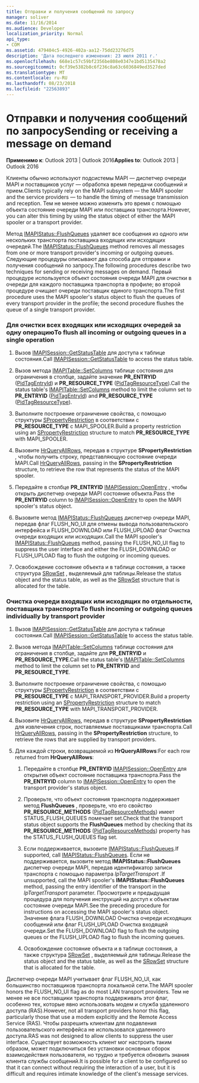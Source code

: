 ```yaml
---
title: Отправки и получения сообщений по запросу
manager: soliver
ms.date: 11/16/2014
ms.audience: Developer
localization_priority: Normal
api_type:
- COM
ms.assetid: 479404c5-4926-402a-aa12-75dd23276d75
description: 'Дата последнего изменения: 23 июля 2011 г.'
ms.openlocfilehash: 668e1c57c59bf2356be808e0347e1bd5135478a2
ms.sourcegitcommit: 0cf39e5382b8c6f236c8a63c6036849ed3527ded
ms.translationtype: MT
ms.contentlocale: ru-RU
ms.lasthandoff: 08/23/2018
ms.locfileid: "22563893"
---
```

# <a name="sending-or-receiving-a-message-on-demand"></a><span data-ttu-id="d4f70-103">Отправки и получения сообщений по запросу</span><span class="sxs-lookup"><span data-stu-id="d4f70-103">Sending or receiving a message on demand</span></span>
  
<span data-ttu-id="d4f70-104">**Применимо к**: Outlook 2013 | Outlook 2016</span><span class="sxs-lookup"><span data-stu-id="d4f70-104">**Applies to**: Outlook 2013 | Outlook 2016</span></span> 
  
<span data-ttu-id="d4f70-105">Клиенты обычно используют подсистемы MAPI — диспетчер очереди MAPI и поставщиков услуг — обработка время передачи сообщений и прием.</span><span class="sxs-lookup"><span data-stu-id="d4f70-105">Clients typically rely on the MAPI subsystem — the MAPI spooler and the service providers — to handle the timing of message transmission and reception.</span></span> <span data-ttu-id="d4f70-106">Тем не менее можно изменить это время с помощью объекта состояние очереди MAPI или поставщика транспорта.</span><span class="sxs-lookup"><span data-stu-id="d4f70-106">However, you can alter this timing by using the status object of either the MAPI spooler or a transport provider.</span></span>
  
<span data-ttu-id="d4f70-107">Метод [IMAPIStatus::FlushQueues](imapistatus-flushqueues.md) удаляет все сообщения из одного или нескольких транспорта поставщика входящих или исходящих очередей.</span><span class="sxs-lookup"><span data-stu-id="d4f70-107">The [IMAPIStatus::FlushQueues](imapistatus-flushqueues.md) method removes all messages from one or more transport provider's incoming or outgoing queues.</span></span> <span data-ttu-id="d4f70-108">Следующие процедуры описывают два способа для отправки и получения сообщений по запросу.</span><span class="sxs-lookup"><span data-stu-id="d4f70-108">The following procedures describe two techniques for sending or receiving messages on demand.</span></span> <span data-ttu-id="d4f70-109">Первый процедуре используется объект состояния очереди MAPI для очистки в очереди для каждого поставщика транспорта в профиле; во второй процедуре очищает очереди поставщик единого транспорта.</span><span class="sxs-lookup"><span data-stu-id="d4f70-109">The first procedure uses the MAPI spooler's status object to flush the queues of every transport provider in the profile; the second procedure flushes the queue of a single transport provider.</span></span> 
  
### <a name="to-flush-all-incoming-or-outgoing-queues-in-a-single-operation"></a><span data-ttu-id="d4f70-110">Для очистки всех входящих или исходящих очередей за одну операцию</span><span class="sxs-lookup"><span data-stu-id="d4f70-110">To flush all incoming or outgoing queues in a single operation</span></span>
  
1. <span data-ttu-id="d4f70-111">Вызов [IMAPISession::GetStatusTable](imapisession-getstatustable.md) для доступа к таблице состояния.</span><span class="sxs-lookup"><span data-stu-id="d4f70-111">Call [IMAPISession::GetStatusTable](imapisession-getstatustable.md) to access the status table.</span></span> 
    
2. <span data-ttu-id="d4f70-112">Вызов метода [IMAPITable::SetColumns](imapitable-setcolumns.md) таблице состояния для ограничения в столбце, задайте значение **PR_ENTRYID** ([PidTagEntryId](pidtagentryid-canonical-property.md)) и **PR_RESOURCE_TYPE** ([PidTagResourceType](pidtagresourcetype-canonical-property.md)).</span><span class="sxs-lookup"><span data-stu-id="d4f70-112">Call the status table's [IMAPITable::SetColumns](imapitable-setcolumns.md) method to limit the column set to **PR_ENTRYID** ([PidTagEntryId](pidtagentryid-canonical-property.md)) and **PR_RESOURCE_TYPE** ([PidTagResourceType](pidtagresourcetype-canonical-property.md)).</span></span>
    
3. <span data-ttu-id="d4f70-113">Выполните построение ограничение свойства, с помощью структуры [SPropertyRestriction](spropertyrestriction.md) в соответствии с **PR_RESOURCE_TYPE** с MAPI_SPOOLER.</span><span class="sxs-lookup"><span data-stu-id="d4f70-113">Build a property restriction using an [SPropertyRestriction](spropertyrestriction.md) structure to match **PR_RESOURCE_TYPE** with MAPI_SPOOLER.</span></span> 
    
4. <span data-ttu-id="d4f70-114">Вызовите [HrQueryAllRows](hrqueryallrows.md), передав в структуре **SPropertyRestriction** , чтобы получить строку, представляющую состояние очереди MAPI.</span><span class="sxs-lookup"><span data-stu-id="d4f70-114">Call [HrQueryAllRows](hrqueryallrows.md), passing in the **SPropertyRestriction** structure, to retrieve the row that represents the status of the MAPI spooler.</span></span> 
    
5. <span data-ttu-id="d4f70-115">Передайте в столбце **PR_ENTRYID** [IMAPISession::OpenEntry](imapisession-openentry.md) , чтобы открыть диспетчер очереди MAPI состояние объекта.</span><span class="sxs-lookup"><span data-stu-id="d4f70-115">Pass the **PR_ENTRYID** column to [IMAPISession::OpenEntry](imapisession-openentry.md) to open the MAPI spooler's status object.</span></span> 
    
6. <span data-ttu-id="d4f70-116">Вызовите метод [IMAPIStatus::FlushQueues](imapistatus-flushqueues.md) диспетчер очереди MAPI, передав флаг FLUSH_NO_UI для отмены вывода пользовательского интерфейса и FLUSH_DOWNLOAD или FLUSH_UPLOAD флаг Очистка очереди входящих или исходящих.</span><span class="sxs-lookup"><span data-stu-id="d4f70-116">Call the MAPI spooler's [IMAPIStatus::FlushQueues](imapistatus-flushqueues.md) method, passing the FLUSH_NO_UI flag to suppress the user interface and either the FLUSH_DOWNLOAD or FLUSH_UPLOAD flag to flush the outgoing or incoming queues.</span></span> 
    
7. <span data-ttu-id="d4f70-117">Освобождение состояние объекта и в таблице состояния, а также структура [SRowSet](srowset.md) , выделяемый для таблицы.</span><span class="sxs-lookup"><span data-stu-id="d4f70-117">Release the status object and the status table, as well as the [SRowSet](srowset.md) structure that is allocated for the table.</span></span> 
    
### <a name="to-flush-incoming-or-outgoing-queues-individually-by-transport-provider"></a><span data-ttu-id="d4f70-118">Очистка очереди входящих или исходящих по отдельности, поставщика транспорта</span><span class="sxs-lookup"><span data-stu-id="d4f70-118">To flush incoming or outgoing queues individually by transport provider</span></span>
  
1. <span data-ttu-id="d4f70-119">Вызов [IMAPISession::GetStatusTable](imapisession-getstatustable.md) для доступа к таблице состояния.</span><span class="sxs-lookup"><span data-stu-id="d4f70-119">Call [IMAPISession::GetStatusTable](imapisession-getstatustable.md) to access the status table.</span></span> 
    
2. <span data-ttu-id="d4f70-120">Вызов метода [IMAPITable::SetColumns](imapitable-setcolumns.md) таблице состояния для ограничения в столбце, задайте для **PR_ENTRYID** и **PR_RESOURCE_TYPE**.</span><span class="sxs-lookup"><span data-stu-id="d4f70-120">Call the status table's [IMAPITable::SetColumns](imapitable-setcolumns.md) method to limit the column set to **PR_ENTRYID** and **PR_RESOURCE_TYPE**.</span></span>
    
3. <span data-ttu-id="d4f70-121">Выполните построение ограничение свойства, с помощью структуры [SPropertyRestriction](spropertyrestriction.md) в соответствии с **PR_RESOURCE_TYPE** с MAPI_TRANSPORT_PROVIDER.</span><span class="sxs-lookup"><span data-stu-id="d4f70-121">Build a property restriction using an [SPropertyRestriction](spropertyrestriction.md) structure to match **PR_RESOURCE_TYPE** with MAPI_TRANSPORT_PROVIDER.</span></span> 
    
4. <span data-ttu-id="d4f70-122">Вызовите [HrQueryAllRows](hrqueryallrows.md), передав в структуре **SPropertyRestriction** для извлечения строк, поставляемые поставщиками транспорта.</span><span class="sxs-lookup"><span data-stu-id="d4f70-122">Call [HrQueryAllRows](hrqueryallrows.md), passing in the **SPropertyRestriction** structure, to retrieve the rows that are supplied by transport providers.</span></span> 
    
5. <span data-ttu-id="d4f70-123">Для каждой строки, возвращаемой из **HrQueryAllRows**:</span><span class="sxs-lookup"><span data-stu-id="d4f70-123">For each row returned from **HrQueryAllRows**:</span></span>
    
    1. <span data-ttu-id="d4f70-124">Передайте в столбце **PR_ENTRYID** [IMAPISession::OpenEntry](imapisession-openentry.md) для открытия объект состояние поставщика транспорта.</span><span class="sxs-lookup"><span data-stu-id="d4f70-124">Pass the **PR_ENTRYID** column to [IMAPISession::OpenEntry](imapisession-openentry.md) to open the transport provider's status object.</span></span> 
        
    2. <span data-ttu-id="d4f70-125">Проверьте, что объект состояния транспорта поддерживает метод **FlushQueues** , проверьте, что его свойство **PR_RESOURCE_METHODS** ([PidTagResourceMethods](pidtagresourcemethods-canonical-property.md)) имеет STATUS_FLUSH_QUEUES помечает set.</span><span class="sxs-lookup"><span data-stu-id="d4f70-125">Check that the transport status object supports the **FlushQueues** method by checking that its **PR_RESOURCE_METHODS** ([PidTagResourceMethods](pidtagresourcemethods-canonical-property.md)) property has the STATUS_FLUSH_QUEUES flag set.</span></span> 
        
    3. <span data-ttu-id="d4f70-126">Если поддерживается, вызовите [IMAPIStatus::FlushQueues](imapistatus-flushqueues.md).</span><span class="sxs-lookup"><span data-stu-id="d4f70-126">If supported, call [IMAPIStatus::FlushQueues](imapistatus-flushqueues.md).</span></span> <span data-ttu-id="d4f70-127">Если не поддерживается, вызовите метод **IMAPIStatus::FlushQueues** диспетчер очереди MAPI, передав идентификатор записи транспорта с помощью параметра _lpTargetTransport_ .</span><span class="sxs-lookup"><span data-stu-id="d4f70-127">If unsupported, call the MAPI spooler's **IMAPIStatus::FlushQueues** method, passing the entry identifier of the transport in the  _lpTargetTransport_ parameter.</span></span> <span data-ttu-id="d4f70-128">Просмотрите и предыдущая процедура для получения инструкций на доступ к объектам состояние очереди MAPI.</span><span class="sxs-lookup"><span data-stu-id="d4f70-128">See the preceding procedure for instructions on accessing the MAPI spooler's status object.</span></span> <span data-ttu-id="d4f70-129">Значение флага FLUSH_DOWNLOAD Очистка очереди исходящих сообщений или флаг FLUSH_UPLOAD Очистка входящей очереди.</span><span class="sxs-lookup"><span data-stu-id="d4f70-129">Set the FLUSH_DOWNLOAD flag to flush the outgoing queues or the FLUSH_UPLOAD flag to flush the incoming queues.</span></span> 
        
    4. <span data-ttu-id="d4f70-130">Освобождение состояние объекта и в таблице состояния, а также структура [SRowSet](srowset.md) , выделяемый для таблицы.</span><span class="sxs-lookup"><span data-stu-id="d4f70-130">Release the status object and the status table, as well as the [SRowSet](srowset.md) structure that is allocated for the table.</span></span> 
    
<span data-ttu-id="d4f70-131">Диспетчер очереди MAPI учитывает флаг FLUSH_NO_UI, как большинство поставщиков транспорта локальной сети.</span><span class="sxs-lookup"><span data-stu-id="d4f70-131">The MAPI spooler honors the FLUSH_NO_UI flag as do most LAN transport providers.</span></span> <span data-ttu-id="d4f70-132">Тем не менее не все поставщики транспорта поддерживать этот флаг, особенно тех, которые явно использовать модем и служба удаленного доступа (RAS).</span><span class="sxs-lookup"><span data-stu-id="d4f70-132">However, not all transport providers honor this flag, particularly those that use a modem explicitly and the Remote Access Service (RAS).</span></span> <span data-ttu-id="d4f70-133">Чтобы разрешить клиентам для подавления пользовательского интерфейса не использовался удаленного доступа.</span><span class="sxs-lookup"><span data-stu-id="d4f70-133">RAS was not designed to allow clients to suppress the user interface.</span></span> <span data-ttu-id="d4f70-134">Существует возможность клиент мог настроить таким образом, может подключиться без установки основных сборок взаимодействия пользователя, но трудно и требуется обновить знания клиента службы сообщений.</span><span class="sxs-lookup"><span data-stu-id="d4f70-134">It is possible for a client to be configured so that it can connect without requiring the interaction of a user, but it is difficult and requires intimate knowledge of the client's message services.</span></span>
  

